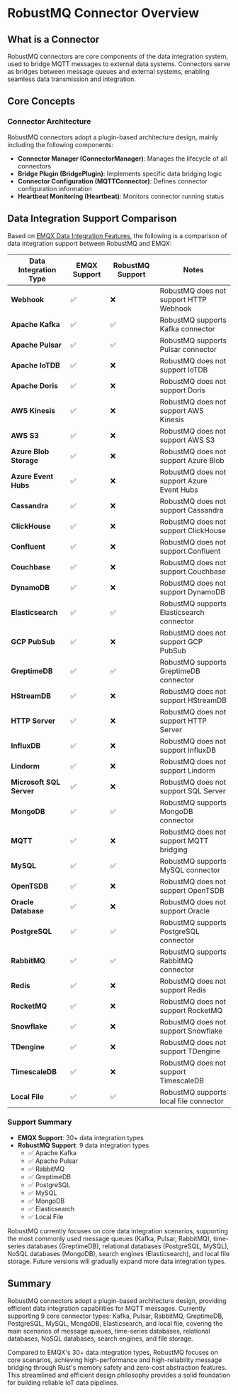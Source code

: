 # RobustMQ Connector Overview

## What is a Connector

RobustMQ connectors are core components of the data integration system, used to bridge MQTT messages to external data systems. Connectors serve as bridges between message queues and external systems, enabling seamless data transmission and integration.

## Core Concepts

### Connector Architecture

RobustMQ connectors adopt a plugin-based architecture design, mainly including the following components:

- **Connector Manager (ConnectorManager)**: Manages the lifecycle of all connectors
- **Bridge Plugin (BridgePlugin)**: Implements specific data bridging logic
- **Connector Configuration (MQTTConnector)**: Defines connector configuration information
- **Heartbeat Monitoring (Heartbeat)**: Monitors connector running status

## Data Integration Support Comparison

Based on [EMQX Data Integration Features](https://docs.emqx.com/zh/emqx/latest/getting-started/feature-comparison.html#%E6%95%B0%E6%8D%AE%E9%9B%86%E6%88%90), the following is a comparison of data integration support between RobustMQ and EMQX:

| Data Integration Type | EMQX Support | RobustMQ Support | Notes |
|----------------------|--------------|------------------|-------|
| **Webhook** | ✅ | ❌ | RobustMQ does not support HTTP Webhook |
| **Apache Kafka** | ✅ | ✅ | RobustMQ supports Kafka connector |
| **Apache Pulsar** | ✅ | ✅ | RobustMQ supports Pulsar connector |
| **Apache IoTDB** | ✅ | ❌ | RobustMQ does not support IoTDB |
| **Apache Doris** | ✅ | ❌ | RobustMQ does not support Doris |
| **AWS Kinesis** | ✅ | ❌ | RobustMQ does not support AWS Kinesis |
| **AWS S3** | ✅ | ❌ | RobustMQ does not support AWS S3 |
| **Azure Blob Storage** | ✅ | ❌ | RobustMQ does not support Azure Blob |
| **Azure Event Hubs** | ✅ | ❌ | RobustMQ does not support Azure Event Hubs |
| **Cassandra** | ✅ | ❌ | RobustMQ does not support Cassandra |
| **ClickHouse** | ✅ | ❌ | RobustMQ does not support ClickHouse |
| **Confluent** | ✅ | ❌ | RobustMQ does not support Confluent |
| **Couchbase** | ✅ | ❌ | RobustMQ does not support Couchbase |
| **DynamoDB** | ✅ | ❌ | RobustMQ does not support DynamoDB |
| **Elasticsearch** | ✅ | ✅ | RobustMQ supports Elasticsearch connector |
| **GCP PubSub** | ✅ | ❌ | RobustMQ does not support GCP PubSub |
| **GreptimeDB** | ✅ | ✅ | RobustMQ supports GreptimeDB connector |
| **HStreamDB** | ✅ | ❌ | RobustMQ does not support HStreamDB |
| **HTTP Server** | ✅ | ❌ | RobustMQ does not support HTTP Server |
| **InfluxDB** | ✅ | ❌ | RobustMQ does not support InfluxDB |
| **Lindorm** | ✅ | ❌ | RobustMQ does not support Lindorm |
| **Microsoft SQL Server** | ✅ | ❌ | RobustMQ does not support SQL Server |
| **MongoDB** | ✅ | ✅ | RobustMQ supports MongoDB connector |
| **MQTT** | ✅ | ❌ | RobustMQ does not support MQTT bridging |
| **MySQL** | ✅ | ✅ | RobustMQ supports MySQL connector |
| **OpenTSDB** | ✅ | ❌ | RobustMQ does not support OpenTSDB |
| **Oracle Database** | ✅ | ❌ | RobustMQ does not support Oracle |
| **PostgreSQL** | ✅ | ✅ | RobustMQ supports PostgreSQL connector |
| **RabbitMQ** | ✅ | ✅ | RobustMQ supports RabbitMQ connector |
| **Redis** | ✅ | ❌ | RobustMQ does not support Redis |
| **RocketMQ** | ✅ | ❌ | RobustMQ does not support RocketMQ |
| **Snowflake** | ✅ | ❌ | RobustMQ does not support Snowflake |
| **TDengine** | ✅ | ❌ | RobustMQ does not support TDengine |
| **TimescaleDB** | ✅ | ❌ | RobustMQ does not support TimescaleDB |
| **Local File** | ✅ | ✅ | RobustMQ supports local file connector |

### Support Summary

- **EMQX Support**: 30+ data integration types
- **RobustMQ Support**: 9 data integration types
  - ✅ Apache Kafka
  - ✅ Apache Pulsar
  - ✅ RabbitMQ
  - ✅ GreptimeDB  
  - ✅ PostgreSQL
  - ✅ MySQL
  - ✅ MongoDB
  - ✅ Elasticsearch
  - ✅ Local File

RobustMQ currently focuses on core data integration scenarios, supporting the most commonly used message queues (Kafka, Pulsar, RabbitMQ), time-series databases (GreptimeDB), relational databases (PostgreSQL, MySQL), NoSQL databases (MongoDB), search engines (Elasticsearch), and local file storage. Future versions will gradually expand more data integration types.

## Summary

RobustMQ connectors adopt a plugin-based architecture design, providing efficient data integration capabilities for MQTT messages. Currently supporting 9 core connector types: Kafka, Pulsar, RabbitMQ, GreptimeDB, PostgreSQL, MySQL, MongoDB, Elasticsearch, and local file, covering the main scenarios of message queues, time-series databases, relational databases, NoSQL databases, search engines, and file storage.

Compared to EMQX's 30+ data integration types, RobustMQ focuses on core scenarios, achieving high-performance and high-reliability message bridging through Rust's memory safety and zero-cost abstraction features. This streamlined and efficient design philosophy provides a solid foundation for building reliable IoT data pipelines.
